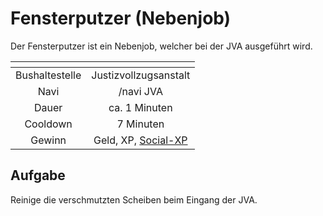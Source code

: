 # Fensterputzer (Nebenjob)
Der Fensterputzer ist ein Nebenjob, welcher bei der JVA ausgeführt wird.

| <!-- --> | <!-- --> |
| :-: | :-: |
| Bushaltestelle | Justizvollzugsanstalt |
| Navi | /navi JVA |
| Dauer | ca. 1 Minuten|
| Cooldown | 7 Minuten |
| Gewinn | Geld, XP, [Social-XP](/pages/skills/social.md) |

## Aufgabe
Reinige die verschmutzten Scheiben beim Eingang der JVA.
